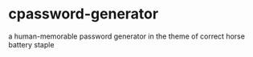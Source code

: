 # cpassword-generator
a human-memorable password generator in the theme of correct horse battery staple
